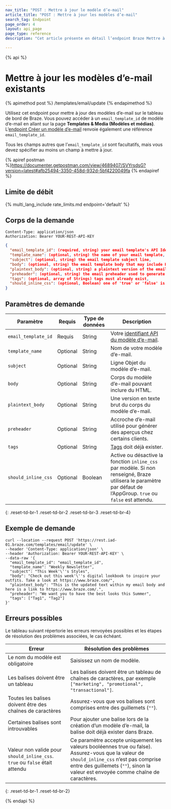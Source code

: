 ```yaml
---
nav_title: "POST : Mettre à jour le modèle d’e-mail"
article_title: "POST : Mettre à jour les modèles d’e-mail"
search_tag: Endpoint
page_order: 4
layout: api_page
page_type: reference
description: "Cet article présente en détail l’endpoint Braze Mettre à jour les modèles d’e-mail."

---
```

{% api %}
# Mettre à jour les modèles d’e-mail existants
{% apimethod post %}
/templates/email/update
{% endapimethod %}

Utilisez cet endpoint pour mettre à jour des modèles d’e-mail sur le tableau de bord de Braze. Vous pouvez accéder à un `email_template_id` de modèle d’e-mail en allant sur la page **Templates & Media (Modèles et médias)**. L’[endpoint Créer un modèle d’e-mail]({{site.baseurl}}/api/endpoints/templates/email_templates/post_create_email_template/) renvoie également une référence `email_template_id`.

Tous les champs autres que l’`email_template_id` sont facultatifs, mais vous devez spécifier au moins un champ à mettre à jour.

{% apiref postman %}https://documenter.getpostman.com/view/4689407/SVYrsdsG?version=latest#afb25494-3350-458d-932d-5bf4220049fa {% endapiref %}

## Limite de débit

{% multi_lang_include rate_limits.md endpoint='default' %}

## Corps de la demande

```
Content-Type: application/json
Authorization: Bearer YOUR-REST-API-KEY
```

```json
{
  "email_template_id": (required, string) your email template's API Identifier,
  "template_name": (optional, string) the name of your email template,
  "subject": (optional, string) the email template subject line,
  "body": (optional, string) the email template body that may include HTML,
  "plaintext_body": (optional, string) a plaintext version of the email template body,
  "preheader": (optional, string) the email preheader used to generate previews in some clients,
  "tags": (optional, array of Strings) tags must already exist,
  "should_inline_css": (optional, Boolean) one of 'true' or 'false' is expected
}
```

## Paramètres de demande

| Paramètre | Requis | Type de données | Description |
| --------- | ---------| --------- | ----------- |
|`email_template_id`| Requis |String|Votre [identifiant API du modèle d’e-mail]({{site.baseurl}}/api/identifier_types/).|
|`template_name`|Optional|String|Nom de votre modèle d’e-mail.|
|`subject`|Optional|String|Ligne Objet du modèle d’e-mail.|
|`body`|Optional|String|Corps du modèle d’e-mail pouvant inclure du HTML.|
|`plaintext_body`|Optional|String|Une version en texte brut du corps du modèle d’e-mail.|
|`preheader`|Optional|String|Accroche d’e-mail utilisé pour générer des aperçus chez certains clients.|
|`tags`|Optional|String|[Tags]({{site.baseurl}}/user_guide/administrative/app_settings/manage_app_group/tags/) doit déjà exister.|
|`should_inline_css`|Optional|Boolean|Active ou désactive la fonction `inline_css` par modèle. Si non renseigné, Braze utilisera le paramètre par défaut de l’AppGroup. `true` ou `false` est attendu.|
{: .reset-td-br-1 .reset-td-br-2 .reset-td-br-3  .reset-td-br-4}

## Exemple de demande
```
curl --location --request POST 'https://rest.iad-01.braze.com/templates/email/update' \
--header 'Content-Type: application/json' \
--header 'Authorization: Bearer YOUR-REST-API-KEY' \
--data-raw '{
  "email_template_id": "email_template_id",
  "template_name": "Weekly Newsletter",
  "subject": "This Week'\''s Styles",
  "body": "Check out this week'\''s digital lookbook to inspire your outfits. Take a look at https://www.braze.com/",
  "plaintext_body": "This is the updated text within my email body and here is a link to https://www.braze.com/.",
  "preheader": "We want you to have the best looks this Summer",
  "tags": ["Tag1", "Tag2"]
}'
```

## Erreurs possibles

Le tableau suivant répertorie les erreurs renvoyées possibles et les étapes de résolution des problèmes associées, le cas échéant.

| Erreur | Résolution des problèmes |
| --- | --- |
| Le nom du modèle est obligatoire | Saisissez un nom de modèle. |
| Les balises doivent être un tableau | Les balises doivent être un tableau de chaînes de caractères, par exemple `["marketing", "promotional", "transactional"]`. |
| Toutes les balises doivent être des chaînes de caractères | Assurez-vous que vos balises sont comprises entre des guillemets (`""`). |
| Certaines balises sont introuvables | Pour ajouter une balise lors de la création d’un modèle d’e-mail, la balise doit déjà exister dans Braze. |
| Valeur non valide pour `should_inline_css`. `true` ou `false` était attendu | Ce paramètre accepte uniquement les valeurs booléennes true ou false). Assurez-vous que la valeur de `should_inline_css` n’est pas comprise entre des guillemets (`""`), sinon la valeur est envoyée comme chaîne de caractères. |
{: .reset-td-br-1 .reset-td-br-2}

{% endapi %}

